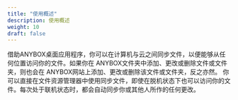 ```yaml
---
title: "使用概述"
description: 使用概述
weight: 10
draft: false
---
```




借助ANYBOX桌⾯应用程序，你可以在计算机与云之间同步文件，以便能够从任何位置访问你的文件。如果你在 ANYBOX文件夹中添加、更改或删除文件或文件夹，则也会在 ANYBOX网站上添加、更改或删除该文件或文件夹，反之亦然。 你可以直接在文件资源管理器中使用同步文件，即使在脱机状态下也可以访问你的文件。每次处于联机状态时，都会自动同步你或其他人所作的任何更改。  
